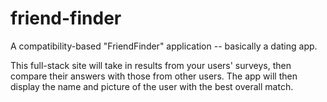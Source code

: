 # friend-finder

A compatibility-based "FriendFinder" application -- basically a dating app.

This full-stack site will take in results from your users' surveys, then compare their answers with those from other users. The app will then display the name and picture of the user with the best overall match.
